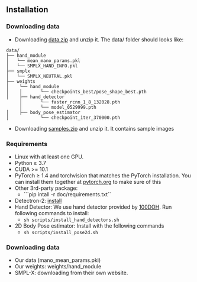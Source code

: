 ## Installation

### Downloading data
- Downloading [data.zip](https://drive.google.com/file/d/1m5t7mAHt8-m5rLOxwd7M2DZKeqI2J6N6/view?usp=sharing) and unzip it. The data/ folder should looks like:
```
data/
├── hand_module
│   └── mean_mano_params.pkl
│   └── SMPLX_HAND_INFO.pkl
├── smplx
│   └── SMPLX_NEUTRAL.pkl
├── weights
│    └── hand_module
│    │       └── checkpoints_best/pose_shape_best.pth 
│    ├── hand_detector
     │       └── faster_rcnn_1_8_132028.pth  
     │       └── model_0529999.pth
│    ├── body_pose_estimator
│            └── checkpoint_iter_370000.pth
```
- Downloading [samples.zip](https://drive.google.com/file/d/1sX4HBeHQEE0LWbOXMjemHZizB_ZJM01p/view?usp=sharing) and unzip it. It contains sample images

### Requirements
- Linux with at least one GPU.
- Python ≥ 3.7
- CUDA >= 10.1
- PyTorch ≥ 1.4 and torchvision that matches the PyTorch installation.
  You can install them together at [pytorch.org](https://pytorch.org) to make sure of this  
- Other 3rd-party package: 
    - ```pip intall -r doc/requirements.txt``
- Detectron-2: [install](https://github.com/facebookresearch/detectron2/blob/master/INSTALL.md)
- Hand Detector: We use hand detector provided by [100DOH](https://fouheylab.eecs.umich.edu/~dandans/projects/100DOH/download.html). Run following commands to install:
    - ```sh scripts/install_hand_detectors.sh ```
- 2D Body Pose estimator: Install with the following commands
    - ```sh scripts/install_pose2d.sh```


### Downloading data
- Our data (mano_mean_params.pkl)
- Our weights: weights/hand_module
- SMPL-X: downloading from their own website.

